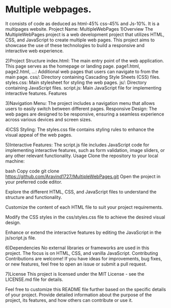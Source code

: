 # Multiple webpages.
 It consists of code as deduced as html-45% css-45% and Js-10%. It is a multipages website.
 Project Name: MultipleWebPages
1)Overview
The MultipleWebPages project is a web development project that utilizes HTML, CSS, and JavaScript to create multiple web pages. This project aims to showcase the use of these technologies to build a responsive and interactive web experience.

2)Project Structure
index.html: The main entry point of the web application. This page serves as the homepage or landing page.
page1.html, page2.html, ...: Additional web pages that users can navigate to from the main page.
css/: Directory containing Cascading Style Sheets (CSS) files.
styles.css: Main stylesheet for styling the web pages.
js/: Directory containing JavaScript files.
script.js: Main JavaScript file for implementing interactive features.
Features

3)Navigation Menu:
The project includes a navigation menu that allows users to easily switch between different pages.
Responsive Design:
The web pages are designed to be responsive, ensuring a seamless experience across various devices and screen sizes.

4)CSS Styling:
The styles.css file contains styling rules to enhance the visual appeal of the web pages.

5)Interactive Features:
The script.js file includes JavaScript code for implementing interactive features, such as form validation, image sliders, or any other relevant functionality.
Usage
Clone the repository to your local machine:

bash
Copy code
git clone https://github.com/Aravind1727/MultipleWebPages.git
Open the project in your preferred code editor.

Explore the different HTML, CSS, and JavaScript files to understand the structure and functionality.

Customize the content of each HTML file to suit your project requirements.

Modify the CSS styles in the css/styles.css file to achieve the desired visual design.

Enhance or extend the interactive features by editing the JavaScript in the js/script.js file.

6)Dependencies
No external libraries or frameworks are used in this project. The focus is on HTML, CSS, and vanilla JavaScript.
Contributing
Contributions are welcome! If you have ideas for improvements, bug fixes, or new features, feel free to open an issue or submit a pull request.

7)License
This project is licensed under the MIT License - see the LICENSE.md file for details.

Feel free to customize this README file further based on the specific details of your project. Provide detailed information about the purpose of the project, its features, and how others can contribute or use it.

